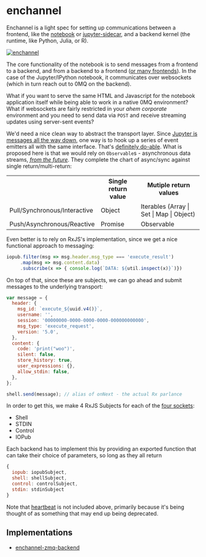 # enchannel

Enchannel is a light spec for setting up communications between a frontend, like the [notebook](https://github.com/jupyter/notebook) or [jupyter-sidecar](https://github.com/nteract/jupyter-sidecar), and a backend kernel (the runtime, like Python, Julia, or R).

[![enchannel](https://cloud.githubusercontent.com/assets/836375/12282043/b19bb16e-b960-11e5-8661-ce2111ec0417.png)](https://cloud.githubusercontent.com/assets/836375/12282043/b19bb16e-b960-11e5-8661-ce2111ec0417.png)

The core functionality of the notebook is to send messages from a frontend to a backend, and from a backend to a frontend ([or many frontends](https://github.com/nteract/jupyter-sidecar)). In the case of the Jupyter/IPython notebook, it communicates over websockets (which in turn reach out to 0MQ on the backend).

What if you want to serve the same HTML and Javascript for the notebook application itself while being able to work in a native 0MQ environment? What if websockets are fairly restricted in your *ahem corporate* environment and you need to send data via `POST` and receive streaming updates using server-sent events?

We'd need a nice clean way to abstract the transport layer. Since [Jupyter is messages all the way down](http://jupyter-client.readthedocs.org/en/latest/messaging.html), one way is to hook up a series of event emitters all with the same interface. That's [definitely do-able](https://github.com/nteract/jupyter-transport-wrapper). What is proposed here is that we would rely on `Observable`s - asynchronous data streams, [*from the future*](https://zenparsing.github.io/es-observable/). They complete the chart of async/sync against single return/multi-return:

<table>
   <th></th><th>Single return value</th><th>Mutiple return values</th>
   <tr>
      <td>Pull/Synchronous/Interactive</td>
      <td>Object</td>
      <td>Iterables (Array | Set | Map | Object)</td>
   </tr>
   <tr>
      <td>Push/Asynchronous/Reactive</td>
      <td>Promise</td>
      <td>Observable</td>
   </tr>
</table>

Even better is to rely on RxJS's implementation, since we get a nice functional approach to messaging:

```javascript
iopub.filter(msg => msg.header.msg_type === 'execute_result')
     .map(msg => msg.content.data)
     .subscribe(x => { console.log(`DATA: ${util.inspect(x)}`)})
```

On top of that, since these are subjects, we can go ahead and submit messages to the underlying transport:

```javascript
var message = {
  header: {
    msg_id: `execute_${uuid.v4()}`,
    username: '',
    session: '00000000-0000-0000-0000-000000000000',
    msg_type: 'execute_request',
    version: '5.0',
  },
  content: {
    code: 'print("woo")',
    silent: false,
    store_history: true,
    user_expressions: {},
    allow_stdin: false,
  },
};

shell.send(message); // alias of onNext - the actual Rx parlance
```

In order to get this, we make 4 RxJS Subjects for each of the [four sockets](http://jupyter-client.readthedocs.org/en/latest/messaging.html):

* Shell
* STDIN
* Control
* IOPub

Each backend has to implement this by providing an exported function that can take their choice of parameters, so long as they all return 

```javascript
{
  iopub: iopubSubject,
  shell: shellSubject,
  control: controlSubject,
  stdin: stdinSubject
}
```

Note that [heartbeat](http://jupyter-client.readthedocs.org/en/latest/messaging.html#heartbeat-for-kernels) is not included above, primarily because it's being thought of as something that may end up being deprecated.

## Implementations

* [enchannel-zmq-backend](https://github.com/nteract/enchannel-zmq-backend)
